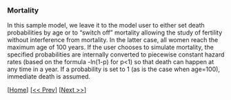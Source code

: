 ### Mortality 

In this sample model, we leave it to the model user to either set death probabilities by age or to “switch off” mortality allowing the study of fertility without interference from mortality. In the latter case, all women reach the maximum age of 100 years. If the user chooses to simulate mortality, the specified probabilities are internally converted to piecewise constant hazard rates (based on the formula -ln(1-p) for p<1) so that death can happen at any time in a year. If a probability is set to 1 (as is the case when age=100), immediate death is assumed.


[[Home](#Home)] [[<< Prev](#006-Union-dissolution)] [[Next >>](#008-Organization-of-files)]